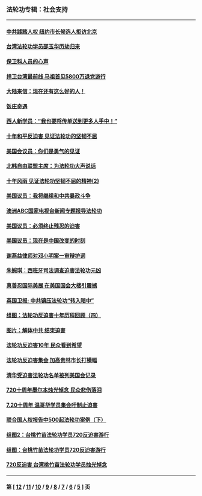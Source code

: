 ### 法轮功专辑：社会支持
---
#### [中共践踏人权 纽约市长候选人拒访北京](../../pages/nf4386/n2616336.md) 
#### [台湾法轮功学员邵玉华历劫归来](../../pages/nf4386/n2614783.md) 
#### [保卫科人员的心声](../../pages/nf4386/n2611431.md) 
#### [捍卫台湾最前线 马祖首见5800万退党游行](../../pages/nf4386/n2609791.md) 
#### [大陆来信：现在还有这么好的人！](../../pages/nf4386/n2607713.md) 
#### [饭庄奇遇](../../pages/nf4386/n2603144.md) 
#### [西人新学员：“我也要将传单送到更多人手中！”](../../pages/nf4386/n2603142.md) 
#### [十年和平反迫害 见证法轮功的坚韧不屈](../../pages/nf4386/n2602257.md) 
#### [美国会议员：你们是勇气的见证](../../pages/nf4386/n2601902.md) 
#### [北韩自由联盟主席：为法轮功大声说话](../../pages/nf4386/n2601909.md) 
#### [十年风雨 见证法轮功坚韧不屈的精神(2)](../../pages/nf4386/n2600464.md) 
#### [美国议员：我将继续和中共暴政斗争](../../pages/nf4386/n2600393.md) 
#### [澳洲ABC国家电视台新闻专题报导法轮功](../../pages/nf4386/n2600311.md) 
#### [美国议员：必须终止残忍的迫害](../../pages/nf4386/n2600224.md) 
#### [美国议员：现在是中国改变的时刻](../../pages/nf4386/n2600217.md) 
#### [谢燕益律师对邓小明案一审辩护词](../../pages/nf4386/n2599898.md) 
#### [朱婉琪︰西班牙司法调查迫害法轮功元凶](../../pages/nf4386/n2599274.md) 
#### [真善忍国际美展 在美国国会大楼引震撼](../../pages/nf4386/n2598566.md) 
#### [英国卫报: 中共镇压法轮功“转入暗中”](../../pages/nf4386/n2597545.md) 
#### [组图：法轮功反迫害十年历程回顾（四）](../../pages/nf4386/n2595156.md) 
#### [图片：解体中共 结束迫害](../../pages/nf4386/n2597076.md) 
#### [法轮功反迫害10年 民众看到希望](../../pages/nf4386/n2596831.md) 
#### [法轮功反迫害集会 加高贵林市长打横幅](../../pages/nf4386/n2596753.md) 
#### [清华受迫害法轮功名单被列美国会记录](../../pages/nf4386/n2596701.md) 
#### [720十周年墨尔本烛光悼念 民众悲伤落泪](../../pages/nf4386/n2596573.md) 
#### [7.20十周年 温哥华学员集会吁制止迫害](../../pages/nf4386/n2596239.md) 
#### [联合国人权报告中500起法轮功案例（下）](../../pages/nf4386/n2593326.md) 
#### [组图2：台桃竹苗法轮功学员720反迫害游行](../../pages/nf4386/n2595052.md) 
#### [组图：台桃竹苗法轮功学员720反迫害游行](../../pages/nf4386/n2594959.md) 
#### [720反迫害 台湾桃竹苗法轮功学员烛光悼念](../../pages/nf4386/n2594765.md) 

---
#### 第 [ [12](./12.md) / [11](./11.md) / [10](./10.md) / [9](./9.md) / [8](./8.md) / [7](./7.md) / [6](./6.md) / [5](./5.md) ] 页
